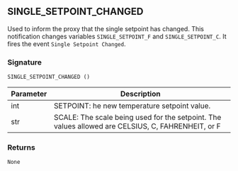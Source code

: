 ## SINGLE\_SETPOINT\_CHANGED

Used to inform the proxy that the single setpoint has changed. This notification changes variables `SINGLE_SETPOINT_F` and `SINGLE_SETPOINT_C`. It fires the event `Single Setpoint Changed`.


 
### Signature

`SINGLE_SETPOINT_CHANGED ()` 


| Parameter | Description |
| --- | --- |
| int | SETPOINT: he new temperature setpoint value. |
| str | SCALE: The scale being used for the setpoint. The values allowed are CELSIUS, C, FAHRENHEIT, or F |
 

### Returns

`None`


